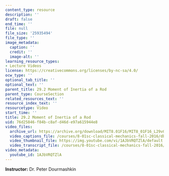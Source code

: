 ```yaml
---
content_type: resource
description: ''
draft: false
end_time: ''
file: null
file_size: '25935494'
file_type: ''
image_metadata:
  caption: ''
  credit: ''
  image-alt: ''
learning_resource_types:
- Lecture Videos
license: https://creativecommons.org/licenses/by-nc-sa/4.0/
ocw_type: ''
optional_tab_title: ''
optional_text: ''
parent_title: 29.2 Moment of Inertia of a Rod
parent_type: CourseSection
related_resources_text: ''
resource_index_text: ''
resourcetype: Video
start_time: ''
title: 29.2 Moment of Inertia of a Rod
uid: 76d25846-f84b-c8af-d46d-e97a615944e8
video_files:
  archive_url: https://archive.org/download/MIT8.01F16/MIT8_01F16_L29v02_360p.mp4
  video_captions_file: /courses/8-01sc-classical-mechanics-fall-2016/db3af41aca545df5a762e0a9f0fec052_1AJbVRQTZlA.vtt
  video_thumbnail_file: https://img.youtube.com/vi/1AJbVRQTZlA/default.jpg
  video_transcript_file: /courses/8-01sc-classical-mechanics-fall-2016/5bc40c1223ab005e37e7871d5ba5504d_1AJbVRQTZlA.pdf
video_metadata:
  youtube_id: 1AJbVRQTZlA
---
```

**Instructor:** Dr. Peter Dourmashkin